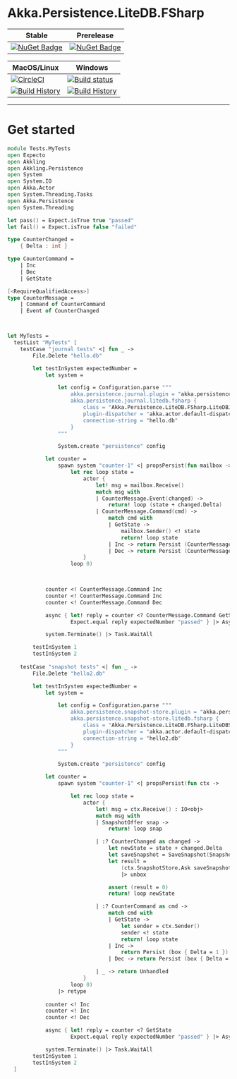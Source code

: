 # Akka.Persistence.LiteDB.FSharp

Stable | Prerelease
--- | ---
[![NuGet Badge](https://buildstats.info/nuget/Akka.Persistence.LiteDB.FSharp)](https://www.nuget.org/packages/Akka.Persistence.LiteDB.FSharp/) | [![NuGet Badge](https://buildstats.info/nuget/Akka.Persistence.LiteDB.FSharp?includePreReleases=true)](https://www.nuget.org/packages/Akka.Persistence.LiteDB.FSharp/)


MacOS/Linux | Windows
--- | ---
[![CircleCI](https://circleci.com/gh/humhei/Akka.Persistence.LiteDB.FSharp.svg?style=svg)](https://circleci.com/gh/humhei/Akka.Persistence.LiteDB.FSharp) | [![Build status](https://ci.appveyor.com/api/projects/status/0qnls95ohaytucsi?svg=true)](https://ci.appveyor.com/project/humhei/Akka.Persistence.LiteDB.FSharp)
[![Build History](https://buildstats.info/circleci/chart/humhei/Akka.Persistence.LiteDB.FSharp)](https://circleci.com/gh/humhei/Akka.Persistence.LiteDB.FSharp) | [![Build History](https://buildstats.info/appveyor/chart/humhei/Akka.Persistence.LiteDB.FSharp)](https://ci.appveyor.com/project/humhei/Akka.Persistence.LiteDB.FSharp)

---

# Get started
```fsharp
module Tests.MyTests
open Expecto
open Akkling
open Akkling.Persistence
open System
open System.IO
open Akka.Actor
open System.Threading.Tasks
open Akka.Persistence
open System.Threading

let pass() = Expect.isTrue true "passed"
let fail() = Expect.isTrue false "failed"

type CounterChanged =
    { Delta : int }

type CounterCommand =
    | Inc
    | Dec
    | GetState

[<RequireQualifiedAccess>]
type CounterMessage =
    | Command of CounterCommand
    | Event of CounterChanged



let MyTests =
  testList "MyTests" [
    testCase "journal tests" <| fun _ -> 
        File.Delete "hello.db"

        let testInSystem expectedNumber =
            let system = 

                let config = Configuration.parse """
                    akka.persistence.journal.plugin = "akka.persistence.journal.litedb.fsharp"
                    akka.persistence.journal.litedb.fsharp {
                        class = "Akka.Persistence.LiteDB.FSharp.LiteDBJournal, Akka.Persistence.LiteDB.FSharp"
                        plugin-dispatcher = "akka.actor.default-dispatcher"
                        connection-string = "hello.db"
                    }
                """

                System.create "persistence" config

            let counter =
                spawn system "counter-1" <| propsPersist(fun mailbox ->
                    let rec loop state =
                        actor {
                            let! msg = mailbox.Receive()
                            match msg with
                            | CounterMessage.Event(changed) -> 
                                return! loop (state + changed.Delta)
                            | CounterMessage.Command(cmd) ->
                                match cmd with
                                | GetState ->
                                    mailbox.Sender() <! state
                                    return! loop state
                                | Inc -> return Persist (CounterMessage.Event { Delta = 1 })
                                | Dec -> return Persist (CounterMessage.Event { Delta = -1 })
                        }
                    loop 0)
        


            counter <! CounterMessage.Command Inc
            counter <! CounterMessage.Command Inc
            counter <! CounterMessage.Command Dec

            async { let! reply = counter <? CounterMessage.Command GetState
                    Expect.equal reply expectedNumber "passed" } |> Async.RunSynchronously

            system.Terminate() |> Task.WaitAll

        testInSystem 1
        testInSystem 2
        
    testCase "snapshot tests" <| fun _ -> 
        File.Delete "hello2.db"

        let testInSystem expectedNumber =
            let system = 

                let config = Configuration.parse """
                    akka.persistence.snapshot-store.plugin = "akka.persistence.snapshot-store.litedb.fsharp"
                    akka.persistence.snapshot-store.litedb.fsharp {
                        class = "Akka.Persistence.LiteDB.FSharp.LiteDBSnapshotStore, Akka.Persistence.LiteDB.FSharp"
                        plugin-dispatcher = "akka.actor.default-dispatcher"
                        connection-string = "hello2.db"
                    }
                """

                System.create "persistence" config

            let counter =
                spawn system "counter-1" <| propsPersist(fun ctx ->

                    let rec loop state =
                        actor {
                            let! msg = ctx.Receive() : IO<obj>
                            match msg with
                            | SnapshotOffer snap ->
                                return! loop snap

                            | :? CounterChanged as changed -> 
                                let newState = state + changed.Delta
                                let saveSnapshot = SaveSnapshot(SnapshotMetadata(ctx.Pid, ctx.LastSequenceNr()), newState)
                                let result = 
                                    (ctx.SnapshotStore.Ask saveSnapshot).Result
                                    |> unbox

                                assert (result = 0)
                                return! loop newState

                            | :? CounterCommand as cmd ->
                                match cmd with
                                | GetState ->
                                    let sender = ctx.Sender()
                                    sender <! state
                                    return! loop state
                                | Inc -> 
                                    return Persist (box { Delta = 1 })
                                | Dec -> return Persist (box { Delta = -1 })

                            | _ -> return Unhandled
                        }
                    loop 0)
                |> retype
        
            counter <! Inc
            counter <! Inc
            counter <! Dec

            async { let! reply = counter <? GetState
                    Expect.equal reply expectedNumber "passed" } |> Async.RunSynchronously

            system.Terminate() |> Task.WaitAll
        testInSystem 1
        testInSystem 2
  ]
```